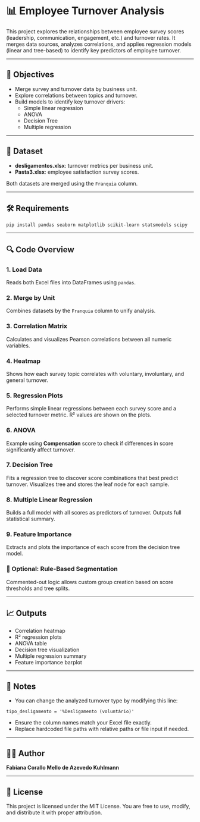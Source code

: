 

  <h1>📊 Employee Turnover Analysis</h1>

  <p>
    This project explores the relationships between employee survey scores (leadership, communication, engagement, etc.)
    and turnover rates. It merges data sources, analyzes correlations, and applies regression models (linear and tree-based) to identify key predictors of employee turnover.
  </p>

  <hr>

  <h2>🧠 Objectives</h2>
  <ul>
    <li>Merge survey and turnover data by business unit.</li>
    <li>Explore correlations between topics and turnover.</li>
    <li>Build models to identify key turnover drivers:
      <ul>
        <li>Simple linear regression</li>
        <li>ANOVA</li>
        <li>Decision Tree</li>
        <li>Multiple regression</li>
      </ul>
    </li>
  </ul>

  <hr>

  <h2>📁 Dataset</h2>
  <ul>
    <li><strong>desligamentos.xlsx</strong>: turnover metrics per business unit.</li>
    <li><strong>Pasta3.xlsx</strong>: employee satisfaction survey scores.</li>
  </ul>
  <p>Both datasets are merged using the <code>Franquia</code> column.</p>

  <hr>

  <h2>🛠️ Requirements</h2>
  <pre><code>pip install pandas seaborn matplotlib scikit-learn statsmodels scipy</code></pre>

  <hr>

  <h2>🔍 Code Overview</h2>

  <h3>1. Load Data</h3>
  <p>Reads both Excel files into DataFrames using <code>pandas</code>.</p>

  <h3>2. Merge by Unit</h3>
  <p>Combines datasets by the <code>Franquia</code> column to unify analysis.</p>

  <h3>3. Correlation Matrix</h3>
  <p>Calculates and visualizes Pearson correlations between all numeric variables.</p>

  <h3>4. Heatmap</h3>
  <p>Shows how each survey topic correlates with voluntary, involuntary, and general turnover.</p>

  <h3>5. Regression Plots</h3>
  <p>Performs simple linear regressions between each survey score and a selected turnover metric. R² values are shown on the plots.</p>

  <h3>6. ANOVA</h3>
  <p>Example using <strong>Compensation</strong> score to check if differences in score significantly affect turnover.</p>

  <h3>7. Decision Tree</h3>
  <p>Fits a regression tree to discover score combinations that best predict turnover. Visualizes tree and stores the leaf node for each sample.</p>

  <h3>8. Multiple Linear Regression</h3>
  <p>Builds a full model with all scores as predictors of turnover. Outputs full statistical summary.</p>

  <h3>9. Feature Importance</h3>
  <p>Extracts and plots the importance of each score from the decision tree model.</p>

  <h3>🔁 Optional: Rule-Based Segmentation</h3>
  <p>Commented-out logic allows custom group creation based on score thresholds and tree splits.</p>

  <hr>

  <h2>📈 Outputs</h2>
  <ul>
    <li>Correlation heatmap</li>
    <li>R² regression plots</li>
    <li>ANOVA table</li>
    <li>Decision tree visualization</li>
    <li>Multiple regression summary</li>
    <li>Feature importance barplot</li>
  </ul>

  <hr>

  <h2>📌 Notes</h2>
  <ul>
    <li>You can change the analyzed turnover type by modifying this line:</li>
  </ul>
  <pre><code>tipo_desligamento = '%Desligamento (voluntário)'</code></pre>
  <ul>
    <li>Ensure the column names match your Excel file exactly.</li>
    <li>Replace hardcoded file paths with relative paths or file input if needed.</li>
  </ul>

  <hr>

  <h2>👩‍💻 Author</h2>
  <p><strong>Fabiana Corallo Mello de Azevedo Kuhlmann</strong></p>

  <hr>

  <h2>📄 License</h2>
  <p>This project is licensed under the MIT License. You are free to use, modify, and distribute it with proper attribution.</p>

</body>
</html>
